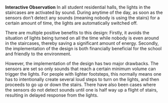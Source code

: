 **Interactive Observation**
In all student residential halls, the lights in the staircases are activated by sound. During anytime of the day, as soon as the sensors don’t detect any sounds (meaning nobody is using the stairs) for a certain amount of time, the lights are automatically switched off. 

There are multiple positive benefits to this design: Firstly, it avoids the situation of lights being turned on all the time while nobody is even around in the staircases, thereby saving a significant amount of energy. Secondly, the implementation of the design is both financially beneficial for the school and friendly to the environment. 

However, the implementation of the design has two major drawbacks. The sensors are set so only sounds that reach a certain minimum volume can trigger the lights. For people with lighter footsteps, this normally means one has to intentionally create several loud steps to turn on the lights, and then proceeds to go up or down the stairs. There have also been cases where the sensors do not detect sounds until one is half way up a flight of stairs, resulting in delayed response from the lights. 
